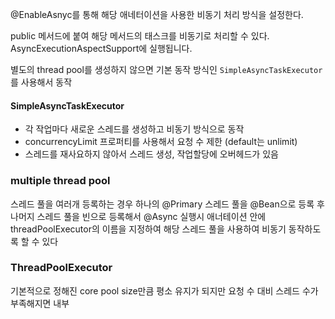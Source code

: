 
@EnableAsnyc를 통해 해당 애네터이션을 사용한 비동기 처리 방식을 설정한다.

public 메서드에 붙여 해당 메서드의 태스크를 비동기로 처리할 수 있다.
AsyncExecutionAspectSupport에 실행됩니다.

별도의 thread pool를 생성하지 않으면 기본 동작 방식인 `SimpleAsyncTaskExecutor` 를 사용해서 동작

#### SimpleAsyncTaskExecutor

- 각 작업마다 새로운 스레드를 생성하고 비동기 방식으로 동작
- concurrencyLimit 프로퍼티를 사용해서 요청 수 제한 (default는 unlimit)
- 스레드를 재사요하지 않아서 스레드 생성, 작업할당에 오버헤드가 있음


### multiple thread pool

스레드 풀을 여러개 등록하는 경우 하나의 @Primary 스레드 풀을 @Bean으로 등록 후 나머지 스레드 풀을 빈으로 등록해서 @Async 실행시 애너테이션 안에 threadPoolExecutor의 이름을 지정하여 해당 스레드 풀을 사용하여 비동기 동작하도록 할 수 있다


### ThreadPoolExecutor

기본적으로 정해진 core pool size만큼 평소 유지가 되지만 요청 수 대비 스레드 수가 부족해지면
내부 

